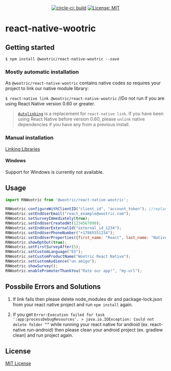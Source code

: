 <p align="center">
  <a href="https://circleci.com/gh/Wootric/react-native-wootric"><img src="https://circleci.com/gh/Wootric/react-native-wootric.svg?style=svg" alt="circle-ci: build"></a>
  <a href="https://choosealicense.com/licenses/mit/"><img src="https://img.shields.io/badge/License-MIT-blue.svg" alt="License: MIT"></a>
</p>

# react-native-wootric

## Getting started

`$ npm install @wootric/react-native-wootric --save`

### Mostly automatic installation

As `@wootric/react-native-wootric` contains native codes so requires your project to link our native module library:

`$ react-native link @wootric/react-native-wootric` //Do not run if you are using React Native version 0.60 or greater.

> [`Autolinking`](https://github.com/react-native-community/cli/blob/master/docs/autolinking.md) is a replacement for `react-native link`. If you have been using React Native before version 0.60, please `unlink` native dependencies if you have any from a previous install.

### Manual installation
[Linking Libraries](https://facebook.github.io/react-native/docs/linking-libraries-ios)

#### Windows
Support for Windows is currently not available.

## Usage
```javascript
import RNWootric from '@wootric/react-native-wootric';

RNWootric.configureWithClientID("client_id", "account_token"); //replace `client_id` and `account_token` with yours from Wootric dashboard account settings.
RNWootric.setEndUserEmail("react_example@wootric.com");
RNWootric.setSurveyImmediately(true);
RNWootric.setEndUserCreatedAt(1234567890);
RNWootric.setEndUserExternalId("external_id_1234");
RNWootric.setEndUserPhoneNumber("+17865551234");
RNWootric.setEndUserProperties({first_name: "React", last_name: "Native"});
RNWootric.showOptOut(true);
RNWootric.setFirstSurveyAfter(5);
RNWootric.setCustomLanguage("ES");
RNWootric.setCustomProductName("Wootric React Native");
RNWootric.setCustomAudience("un amigo");
RNWootric.showSurvey();
RNWootric.enablePromoterThankYou("Rate our app!", "my-url");
```

## Possbile Errors and Solutions
1. If link fails then please delete node_modules dir and package-lock.json from your react native project and run `npm install` again.

2. If you get `Error:Execution failed for task ':app:processDebugResources'. > java.io.IOException: Could not delete folder “”` while running your react native for android (ex. react-native run-android) then please clean your android project (ex. gradlew clean) and run project again.

## License
[MIT License](https://choosealicense.com/licenses/mit/)
